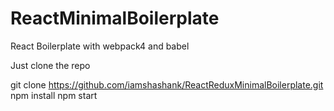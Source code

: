 # ReactMinimalBoilerplate
React Boilerplate with webpack4 and babel

Just clone the repo

git clone https://github.com/iamshashank/ReactReduxMinimalBoilerplate.git
npm install
npm start
